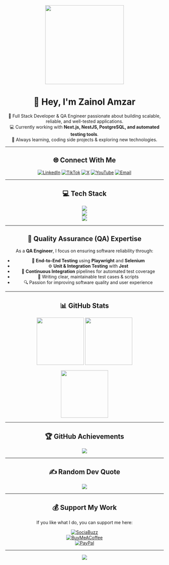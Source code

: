 <div align="center">

<!-- Animated Banner / GIF -->
<img src="https://media.giphy.com/media/2IudUHdI075HL02Pkk/giphy.gif" width="250" />

# 👋 Hey, I'm **Zainol Amzar**
🚀 Full Stack Developer & QA Engineer passionate about building scalable, reliable, and well-tested applications.  
💻 Currently working with **Next.js, NestJS, PostgreSQL, and automated testing tools**.  
🌱 Always learning, coding side projects & exploring new technologies.  

---

## 🌐 Connect With Me
[![LinkedIn](https://img.shields.io/badge/LinkedIn-%230077B5.svg?style=for-the-badge&logo=linkedin&logoColor=white)](https://linkedin.com/in/zainol-amzar) 
[![TikTok](https://img.shields.io/badge/TikTok-%23000000.svg?style=for-the-badge&logo=TikTok&logoColor=white)](https://tiktok.com/@zainoldev) 
[![X](https://img.shields.io/badge/X-black.svg?style=for-the-badge&logo=X&logoColor=white)](https://x.com/zain_coder) 
[![YouTube](https://img.shields.io/badge/YouTube-%23FF0000.svg?style=for-the-badge&logo=YouTube&logoColor=white)](https://youtube.com/@ZainOnAir) 
[![Email](https://img.shields.io/badge/Email-D14836?style=for-the-badge&logo=gmail&logoColor=white)](mailto:zainolamzar.work@gmail.com)  

---

## 💻 Tech Stack
<p align="center">
  <img src="https://skillicons.dev/icons?i=js,ts,react,next,angular,nodejs,nest,express,tailwind,bootstrap,vercel,cloudflare" /><br/>
  <img src="https://skillicons.dev/icons?i=postgres,mysql,mongodb,supabase,prisma" /><br/>
  <img src="https://skillicons.dev/icons?i=selenium,jest,playwright,git,github,vscode" />
</p>

---

## 🧪 Quality Assurance (QA) Expertise
As a **QA Engineer**, I focus on ensuring software reliability through:
- 🧭 **End-to-End Testing** using **Playwright** and **Selenium**  
- ⚙️ **Unit & Integration Testing** with **Jest**  
- 🚀 **Continuous Integration** pipelines for automated test coverage  
- 🧩 Writing clear, maintainable test cases & scripts  
- 🔍 Passion for improving software quality and user experience  

---

## 📊 GitHub Stats
<p align="center">
  <img src="https://github-readme-stats.vercel.app/api?username=zainolamzar&theme=chartreuse-dark&hide_border=false&include_all_commits=true&count_private=true" height="150"/>
  <img src="https://nirzak-streak-stats.vercel.app/?user=zainolamzar&theme=chartreuse-dark&hide_border=false" height="150"/>
</p>

<p align="center">
  <img src="https://github-readme-stats.vercel.app/api/top-langs/?username=zainolamzar&theme=chartreuse-dark&hide_border=false&layout=compact&langs_count=8" height="150"/>
</p>

---

## 🏆 GitHub Achievements
![](https://github-profile-trophy.vercel.app/?username=zainolamzar&theme=onestar&no-frame=true&margin-w=10)

---

## ✍️ Random Dev Quote
![](https://quotes-github-readme.vercel.app/api?type=vertical&theme=tokyonight)

---

## 💰 Support My Work
If you like what I do, you can support me here:  

[![SociaBuzz](https://img.shields.io/badge/-SociaBuzz-ff6f00?style=for-the-badge&logo=heart&logoColor=white)](https://sociabuzz.com/zainolamzar/tribe)  
[![BuyMeACoffee](https://img.shields.io/badge/-Buy%20Me%20a%20Coffee-ffdd00?style=for-the-badge&logo=buy-me-a-coffee&logoColor=black)](https://buymeacoffee.com/zainolamzar)  
[![PayPal](https://img.shields.io/badge/-PayPal-00457C?style=for-the-badge&logo=paypal&logoColor=white)](https://paypal.me/zainolamzar)  

---

[![](https://visitcount.itsvg.in/api?id=zainolamzar&icon=2&color=0)](https://visitcount.itsvg.in)  

</div>
